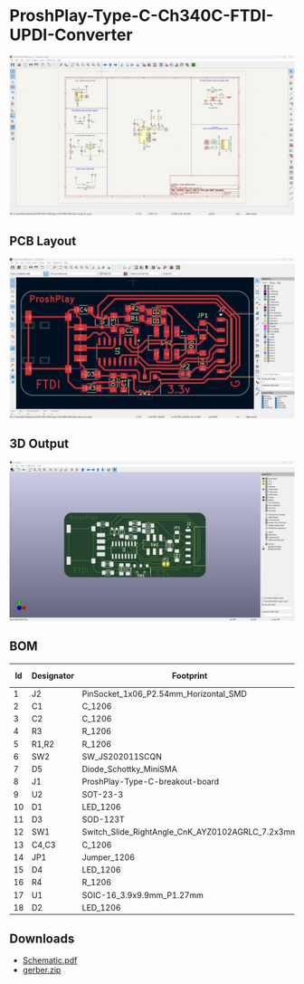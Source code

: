 # ProshPlay-Type-C-Ch340C-FTDI-UPDI-Converter

![Schematic](<Images/FTDI-UPDI-Converter circuit.jpg>)

## PCB Layout

![PCB Layout](<Images/FTDI-UPDI-Converter PCB.jpg>)

## 3D Output

![3D PCB](<Images/FTDI-UPDI-Converter PCB-3d.jpg>)


## BOM


| Id | Designator | Footprint | Quantity | Designation | Supplier and ref |
| --- | --- | --- | --- | --- | --- |
| 1 | J2 | PinSocket_1x06_P2.54mm_Horizontal_SMD | 1 | 1x06 Pin header 2.54 SMD |  |
| 2 | C1 | C_1206 | 1 | 100nF |  |
| 3 | C2 | C_1206 | 1 | 10nF |  |
| 4 | R3 | R_1206 | 1 | 1K |  |
| 5 | R1,R2 | R_1206 | 2 | 1k |  |
| 6 | SW2 | SW_JS202011SCQN | 1 | SW_Slide_DPDT |  |
| 7 | D5 | Diode_Schottky_MiniSMA | 1 | 1N5817 / shotkey 100mA |  |
| 8 | J1 | ProshPlay-Type-C-breakout-board | 1 | USB_Type-C_Breakout |  |
| 9 | U2 | SOT-23-3 | 1 | 3.3 v LDO 100mA |  |
| 10 | D1 | LED_1206 | 1 | RED |  |
| 11 | D3 | SOD-123T | 1 | 1A Schottky |  |
| 12 | SW1 | Switch_Slide_RightAngle_CnK_AYZ0102AGRLC_7.2x3mm | 1 | Switch_Slide_RightAngle_CnK |  |
| 13 | C4,C3 | C_1206 | 2 | 1uF |  |
| 14 | JP1 | Jumper_1206 | 1 | 0ohm |  |
| 15 | D4 | LED_1206 | 1 | GREEN |  |
| 16 | R4 | R_1206 | 1 | 499 Ohm |  |
| 17 | U1 | SOIC-16_3.9x9.9mm_P1.27mm | 1 | CH340C |  |
| 18 | D2 | LED_1206 | 1 | BLUE |  |


## Downloads
- [Schematic.pdf](<Design Files/FTDI-UPDI-CH340-Type-c.pdf>)
- [gerber.zip](<Gerber Files/gerber.zip>)